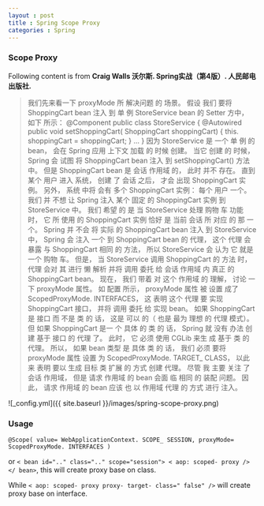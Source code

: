 ```yaml
---
layout : post
title : Spring Scope Proxy
categories : Spring
---
```


### Scope Proxy

  Following content is from **Craig Walls 沃尔斯. Spring实战（第4版）. 人民邮电出版社.**

  > 我们先来看一下 proxyMode 所 解决问题 的 场景。 假设 我们 要将 ShoppingCart bean 注入 到 单 例 StoreService bean 的 Setter 方中， 
  > 如下 所示：
  > @Component 
  > public class StoreService { 
  > @Autowired 
  > public void setShoppingCart( ShoppingCart shoppingCart) { 
  > this. shoppingCart = shoppingCart; 
  > } 
  > ... }
  > 因为 StoreService 是 一个 单 例 的 bean， 会在 Spring 应用 上下文 加载 的 时候 创建。 当它 创建 的 时候， 
  > Spring 会 试图 将 ShoppingCart bean 注入 到 setShoppingCart() 方法 中。 但是 ShoppingCart bean 是 会话 作用域 的， 
  > 此时 并不 存在。 直到 某个 用户 进入 系统， 创建 了 会话 之后， 才会 出现 ShoppingCart 实例。 
  > 另外， 系统 中将 会有 多个 ShoppingCart 实例： 每个 用户 一个。 我们 并 不想 让 Spring 注入 某个 固定 的 ShoppingCart 实例 
  > 到 StoreService 中。 我们 希望 的 是 当 StoreService 处理 购物 车 功能 时， 它 所 使用 的 ShoppingCart 实例 恰好 是 
  > 当前 会话 所 对应 的 那 一个。 
  > Spring 并 不会 将 实际 的 ShoppingCart bean 注入 到 StoreService 中， Spring 会 注入 一个 到 ShoppingCart bean 的 代理， 
  > 这个 代理 会 暴露 与 ShoppingCart 相同 的 方法，
  > 所以 StoreService 会 认为 它 就是 一个 购物 车。 但是， 当 StoreService 调用 ShoppingCart 的 方法 时， 
  > 代理 会对 其 进行 懒 解析 并将 调用 委托 给 会话 作用域 内 真正 的 ShoppingCart bean。 现在， 我们 带着 对 这个 作用域 的 理解， 
  > 讨论 一下 proxyMode 属性。 如 配置 所示， proxyMode 属性 被 设置 成了 ScopedProxyMode. INTERFACES， 
  > 这 表明 这个 代理 要 实现 ShoppingCart 接口， 并将 调用 委托 给 实现 bean。 如果 ShoppingCart 是 接口 而 不是 类 的 话， 
  > 这是 可以 的（ 也是 最为 理想 的 代理 模式）。 
  > 但 如果 ShoppingCart 是一 个 具体 的 类 的 话， Spring 就 没有 办法 创建 基于 接口 的 代理 了。 此时， 
  > 它 必须 使用 CGLib 来生 成 基于 类 的 代理。 所以， 如果 bean 类型 是 具体 类 的 话， 我们 必须 要将 proxyMode 属性 设置
  > 为 ScopedProxyMode. TARGET_ CLASS， 以此 来 表明 要以 生成 目标 类 扩展 的 方式 创建 代理。 
  > 尽管 我 主要 关注 了 会话 作用域， 但是 请求 作用域 的 bean 会面 临 相同 的 装配 问题。 
  > 因此， 请求 作用域 的 bean 应该 也 以 作用域 代理 的 方式 进行 注入。
  
  ![_config.yml]({{ site.baseurl }}/images/spring-scope-proxy.png)

### Usage

  `@Scope( value= WebApplicationContext. SCOPE_ SESSION, proxyMode= ScopedProxyMode. INTERFACES )` 
  
  or
  `< bean id=".." class=".." scope="session"> < aop: scoped- proxy /> </ bean>`, this will create proxy base on class.
  
  While `< aop: scoped- proxy proxy- target- class=" false" />` will create proxy base on interface.
